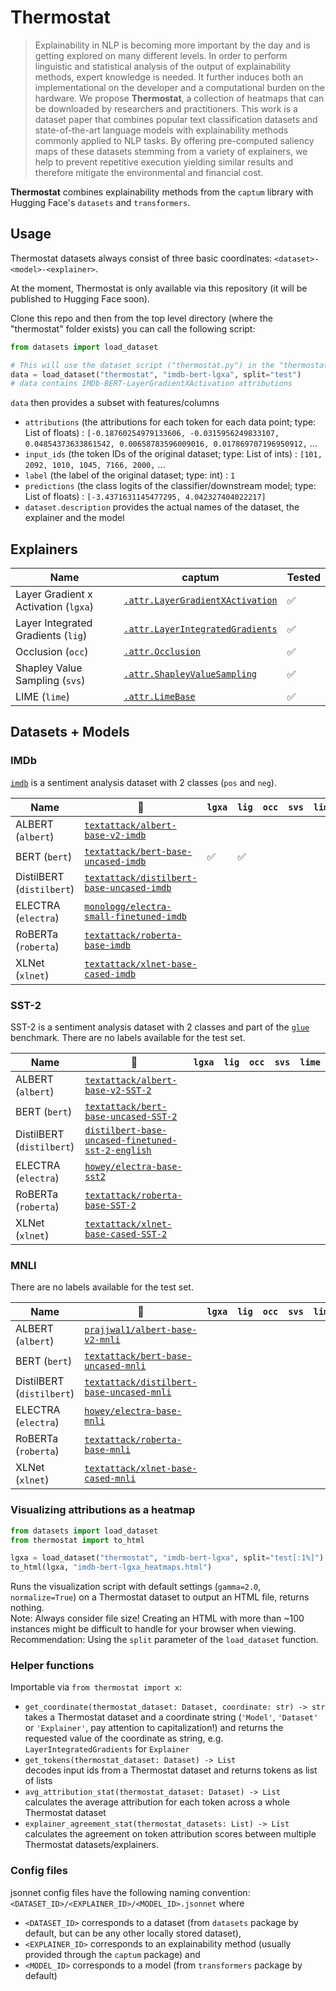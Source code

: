 # Thermostat

> Explainability in NLP is becoming more important by the day and is getting explored on many different levels. In order to perform linguistic and statistical analysis of the output of explainability methods, expert knowledge is needed. It further induces both an implementational on the developer and a computational burden on the hardware. We propose **Thermostat**, a collection of heatmaps that can be downloaded by researchers and practitioners. This work is a dataset paper that combines popular text classification datasets and state-of-the-art language models with explainability methods commonly applied to NLP tasks. By offering pre-computed saliency maps of these datasets stemming from a variety of explainers, we help to prevent repetitive execution yielding similar results and therefore mitigate the environmental and financial cost.

**Thermostat** combines explainability methods from the `captum` library with Hugging Face's `datasets` and `transformers`.


## Usage

Thermostat datasets always consist of three basic coordinates: `<dataset>-<model>-<explainer>`.

At the moment, Thermostat is only available via this repository (it will be published to Hugging Face soon).

Clone this repo and then from the top level directory (where the "thermostat" folder exists) you can call the following script:

```python
from datasets import load_dataset

# This will use the dataset script ("thermostat.py") in the "thermostat" directory
data = load_dataset("thermostat", "imdb-bert-lgxa", split="test")
# data contains IMDb-BERT-LayerGradientXActivation attributions
```

`data` then provides a subset with features/columns
* `attributions` (the attributions for each token for each data point; type: List of floats) : `[-0.18760254979133606, -0.0315956249833107, 0.04854373633861542, 0.00658783596009016, 0.017869707196950912,` ...
* `input_ids` (the token IDs of the original dataset; type: List of ints) :  `[101, 2092, 1010, 1045, 7166, 2000,` ...
* `label` (the label of the original dataset; type: int) : `1`
* `predictions` (the class logits of the classifier/downstream model; type: List of floats) : `[-3.4371631145477295, 4.042327404022217]`
* `dataset.description` provides the actual names of the dataset, the explainer and the model



## Explainers
Name | captum | Tested
--- | --- | ---
Layer Gradient x Activation (`lgxa`) | [`.attr.LayerGradientXActivation`](https://captum.ai/api/layer.html#layer-gradient-x-activation) | ✅
Layer Integrated Gradients (`lig`) | [`.attr.LayerIntegratedGradients`](https://captum.ai/api/layer.html#layer-integrated-gradients) | ✅
Occlusion (`occ`) | [`.attr.Occlusion`](https://captum.ai/api/occlusion.html) | ✅
Shapley Value Sampling (`svs`) | [`.attr.ShapleyValueSampling`](https://captum.ai/api/shapley_value_sampling.html) | ✅
LIME (`lime`) | [`.attr.LimeBase`](https://captum.ai/api/lime.html) | ✅

## Datasets + Models

### IMDb

[`imdb`](https://huggingface.co/datasets/viewer/?dataset=imdb) is a sentiment analysis dataset with 2 classes (`pos` and `neg`).

Name | 🤗 | `lgxa` | `lig` | `occ` | `svs` | `lime` 
--- | --- | --- | --- | --- | --- | ---
ALBERT (`albert`) | [`textattack/albert-base-v2-imdb`](https://huggingface.co/textattack/albert-base-v2-imdb)
BERT (`bert`) | [`textattack/bert-base-uncased-imdb`](https://huggingface.co/textattack/bert-base-uncased-imdb) | ✅ | ✅ | | |  
DistilBERT (`distilbert`) | [`textattack/distilbert-base-uncased-imdb`](https://huggingface.co/textattack/distilbert-base-uncased-imdb)
ELECTRA (`electra`) | [`monologg/electra-small-finetuned-imdb`](https://huggingface.co/monologg/electra-small-finetuned-imdb)
RoBERTa (`roberta`) | [`textattack/roberta-base-imdb`](https://huggingface.co/textattack/roberta-base-imdb) | | | | |
XLNet (`xlnet`) | [`textattack/xlnet-base-cased-imdb`](https://huggingface.co/textattack/xlnet-base-cased-imdb)


### SST-2

SST-2 is a sentiment analysis dataset with 2 classes and part of the [`glue`](https://huggingface.co/datasets/viewer/?dataset=glue&config=sst2) benchmark.
There are no labels available for the test set.

Name | 🤗 | `lgxa` | `lig` | `occ` | `svs` | `lime` 
--- | --- | --- | --- | --- | --- | ---
ALBERT (`albert`) | [`textattack/albert-base-v2-SST-2`](https://huggingface.co/textattack/albert-base-v2-SST-2)
BERT (`bert`) | [`textattack/bert-base-uncased-SST-2`](https://huggingface.co/textattack/bert-base-uncased-SST-2) |
DistilBERT (`distilbert`) | [`distilbert-base-uncased-finetuned-sst-2-english`](https://huggingface.co/distilbert-base-uncased-finetuned-sst-2-english)
ELECTRA (`electra`) | [`howey/electra-base-sst2`](https://huggingface.co/howey/electra-base-sst2)
RoBERTa (`roberta`) | [`textattack/roberta-base-SST-2`](https://huggingface.co/textattack/roberta-base-SST-2)
XLNet (`xlnet`) | [`textattack/xlnet-base-cased-SST-2`](https://huggingface.co/textattack/xlnet-base-cased-SST-2)


### MNLI

There are no labels available for the test set.

Name | 🤗 | `lgxa` | `lig` | `occ` | `svs` | `lime` 
--- | --- | --- | --- | --- | --- | ---
ALBERT (`albert`) | [`prajjwal1/albert-base-v2-mnli`](https://huggingface.co/prajjwal1/albert-base-v2-mnli)
BERT (`bert`) | [`textattack/bert-base-uncased-mnli`](https://huggingface.co/textattack/bert-base-uncased-MNLI)
DistilBERT (`distilbert`) | [`textattack/distilbert-base-uncased-mnli`](https://huggingface.co/textattack/distilbert-base-uncased-MNLI)
ELECTRA (`electra`) | [`howey/electra-base-mnli`](https://huggingface.co/howey/electra-base-mnli)
RoBERTa (`roberta`) | [`textattack/roberta-base-mnli`](https://huggingface.co/textattack/roberta-base-MNLI)
XLNet (`xlnet`) | [`textattack/xlnet-base-cased-mnli`](https://huggingface.co/textattack/xlnet-base-cased-MNLI)


### Visualizing attributions as a heatmap
```python
from datasets import load_dataset
from thermostat import to_html

lgxa = load_dataset("thermostat", "imdb-bert-lgxa", split="test[:1%]")
to_html(lgxa, "imdb-bert-lgxa_heatmaps.html")
```
Runs the visualization script with default settings (`gamma=2.0`, `normalize=True`) on a Thermostat dataset to output an HTML file, returns nothing.  
Note: Always consider file size! Creating an HTML with more than ~100 instances might be difficult to handle for your browser when viewing.  
Recommendation: Using the `split` parameter of the `load_dataset` function.


### Helper functions
Importable via `from thermostat import x`:
* `get_coordinate(thermostat_dataset: Dataset, coordinate: str) -> str`  
  takes a Thermostat dataset and a coordinate string (`'Model'`, `'Dataset'` or `'Explainer'`, pay attention to capitalization!) and returns the requested value of the coordinate as string, e.g. `LayerIntegratedGradients` for `Explainer`
* `get_tokens(thermostat_dataset: Dataset) -> List`  
  decodes input ids from a Thermostat dataset and returns tokens as list of lists
* `avg_attribution_stat(thermostat_dataset: Dataset) -> List`  
  calculates the average attribution for each token across a whole Thermostat dataset
* `explainer_agreement_stat(thermostat_datasets: List) -> List`  
  calculates the agreement on token attribution scores between multiple Thermostat datasets/explainers.

### Config files
jsonnet config files have the following naming convention:
`<DATASET_ID>/<EXPLAINER_ID>/<MODEL_ID>.jsonnet` where
* `<DATASET_ID>` corresponds to a dataset (from `datasets` package by default, but can be any other locally stored dataset),
* `<EXPLAINER_ID>` corresponds to an explainability method (usually provided through the `captum` package) and
* `<MODEL_ID>` corresponds to a model (from `transformers` package by default)
